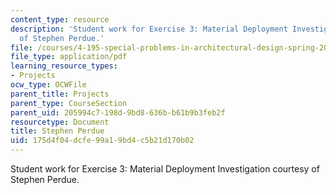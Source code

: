 ```yaml
---
content_type: resource
description: 'Student work for Exercise 3: Material Deployment Investigation courtesy
  of Stephen Perdue.'
file: /courses/4-195-special-problems-in-architectural-design-spring-2005/175d4f04dcfe99a19bd4c5b21d170b02_3perdue.pdf
file_type: application/pdf
learning_resource_types:
- Projects
ocw_type: OCWFile
parent_title: Projects
parent_type: CourseSection
parent_uid: 205994c7-198d-9bd8-636b-b61b9b3feb2f
resourcetype: Document
title: Stephen Perdue
uid: 175d4f04-dcfe-99a1-9bd4-c5b21d170b02
---
```

Student work for Exercise 3: Material Deployment Investigation courtesy of Stephen Perdue.

